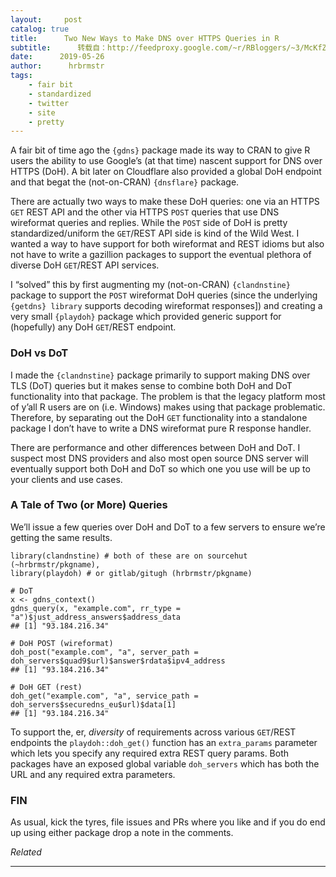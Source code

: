 ```yaml
---
layout:     post
catalog: true
title:      Two New Ways to Make DNS over HTTPS Queries in R
subtitle:      转载自：http://feedproxy.google.com/~r/RBloggers/~3/McKfZSnU31U/
date:      2019-05-26
author:      hrbrmstr
tags:
    - fair bit
    - standardized
    - twitter
    - site
    - pretty
---
```






A fair bit of time ago the `{gdns}` package made its way to CRAN to give R users the ability to use Google’s (at that time) nascent support for DNS over HTTPS (DoH). A bit later on Cloudflare also provided a global DoH endpoint and that begat the (not-on-CRAN) `{dnsflare}` package.

There are actually two ways to make these DoH queries: one via an HTTPS `GET` REST API and the other via HTTPS `POST` queries that use DNS wireformat queries and replies. While the `POST` side of DoH is pretty standardized/uniform the `GET`/REST API side is kind of the Wild West. I wanted a way to have support for both wireformat and REST idioms but also not have to write a gazillion packages to support the eventual plethora of diverse DoH `GET`/REST API services.

I “solved” this by first augmenting my (not-on-CRAN) `{clandnstine}` package to support the `POST` wireformat DoH queries (since the underlying `{getdns} library` supports decoding wireformat responses]) and creating a very small `{playdoh}` package which provided generic support for (hopefully) any DoH `GET`/REST endpoint.

### DoH vs DoT

I made the `{clandnstine}` package primarily to support making DNS over TLS (DoT) queries but it makes sense to combine both DoH and DoT functionality into that package. The problem is that the legacy platform most of y’all R users are on (i.e. Windows) makes using that package problematic. Therefore, by separating out the DoH `GET` functionality into a standalone package I don’t have to write a DNS wireformat pure R response handler.

There are performance and other differences between DoH and DoT. I suspect most DNS providers and also most open source DNS server will eventually support both DoH and DoT so which one you use will be up to your clients and use cases.

### A Tale of Two (or More) Queries

We’ll issue a few queries over DoH and DoT to a few servers to ensure we’re getting the same results.

```
library(clandnstine) # both of these are on sourcehut (~hrbrmstr/pkgname), 
library(playdoh) # or gitlab/gitugh (hrbrmstr/pkgname)

# DoT
x <- gdns_context()
gdns_query(x, "example.com", rr_type = "a")$just_address_answers$address_data
## [1] "93.184.216.34"

# DoH POST (wireformat)
doh_post("example.com", "a", server_path = doh_servers$quad9$url)$answer$rdata$ipv4_address
## [1] "93.184.216.34"

# DoH GET (rest)
doh_get("example.com", "a", service_path = doh_servers$securedns_eu$url)$data[1]
## [1] "93.184.216.34"

```

To support the, er, *diversity* of requirements across various `GET`/REST endpoints the `playdoh::doh_get()` function has an `extra_params` parameter which lets you specify any required extra REST query params. Both packages have an exposed global variable `doh_servers` which has both the URL and any required extra parameters.

### FIN

As usual, kick the tyres, file issues and PRs where you like and if you do end up using either package drop a note in the comments.


*Related*








---
